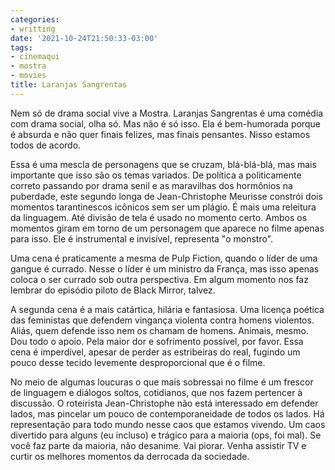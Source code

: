 ```yaml
---
categories:
- writting
date: '2021-10-24T21:50:33-03:00'
tags:
- cinemaqui
- mostra
- movies
title: Laranjas Sangrentas
---
```


Nem só de drama social vive a Mostra. Laranjas Sangrentas é uma comédia com drama social, olha só. Mas não é só isso. Ela é bem-humorada porque é absurda e não quer finais felizes, mas finais pensantes. Nisso estamos todos de acordo.

Essa é uma mescla de personagens que se cruzam, blá-blá-blá, mas mais importante que isso são os temas variados. De política a politicamente correto passando por drama senil e as maravilhas dos hormônios na puberdade, este segundo longa de Jean-Christophe Meurisse constrói dois momentos tarantinescos icônicos sem ser um plágio. É mais uma releitura da linguagem. Até divisão de tela é usado no momento certo. Ambos os momentos giram em torno de um personagem que aparece no filme apenas para isso. Ele é instrumental e invisível, representa "o monstro".

Uma cena é praticamente a mesma de Pulp Fiction, quando o líder de uma gangue é currado. Nesse o líder é um ministro da França, mas isso apenas coloca o ser currado sob outra perspectiva. Em algum momento nos faz lembrar do episódio piloto de Black Mirror, talvez.

A segunda cena é a mais catártica, hilária e fantasiosa. Uma licença poética das feministas que defendem vingança violenta contra homens violentos. Aliás, quem defende isso nem os chamam de homens. Animais, mesmo. Dou todo o apoio. Pela maior dor e sofrimento possível, por favor. Essa cena é imperdível, apesar de perder as estribeiras do real, fugindo um pouco desse tecido levemente desproporcional que é o filme.

No meio de algumas loucuras o que mais sobressai no filme é um frescor de linguagem e diálogos soltos, cotidianos, que nos fazem pertencer à discussão. O roteirista Jean-Christophe não está interessado em defender lados, mas pincelar um pouco de contemporaneidade de todos os lados. Há representação para todo mundo nesse caos que estamos vivendo. Um caos divertido para alguns (eu incluso) e trágico para a maioria (ops, foi mal). Se você faz parte da maioria, não desanime. Vai piorar. Venha assistir TV e curtir os melhores momentos da derrocada da sociedade.